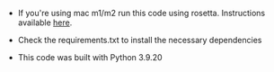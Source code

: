 * If you're using mac m1/m2 run this code using rosetta. Instructions available [here](https://support.apple.com/en-us/102527).

* Check the requirements.txt to install the necessary dependencies
* This code was built with Python 3.9.20